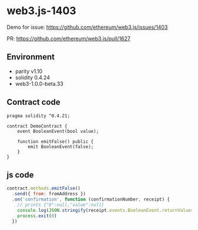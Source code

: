 # web3.js-1403
Demo for issue:
https://github.com/ethereum/web3.js/issues/1403

PR: 
https://github.com/ethereum/web3.js/pull/1627

## Environment
- parity v1.10
- solidity 0.4.24
- web3-1.0.0-beta.33

## Contract code
```
pragma solidity ^0.4.21;

contract DemoContract {
    event BooleanEvent(bool value);

    function emitFalse() public {
        emit BooleanEvent(false);
    }
}
```

## js code
```javascript
contract.methods.emitFalse()
  .send({ from: fromAddress })
  .on('confirmation', function (confirmationNumber, receipt) {
    // prints {"0":null,"value":null}
    console.log(JSON.stringify(receipt.events.BooleanEvent.returnValues))
    process.exit(0)
  })
```
